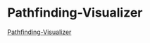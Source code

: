 # Pathfinding-Visualizer

[Pathfinding-Visualizer](https://maximschiffmann.github.io/Pathfinding-Visualizer/)
